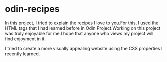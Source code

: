 # odin-recipes
In this project, I tried to explain the recipes I love to you.For this, I used the HTML tags that I had learned before in Odin Project.Working on this project was truly enjoyable for me.I hope that anyone who views my project will find enjoyment in it.

I tried to create a more visually appealing website using the CSS properties I recently learned.




